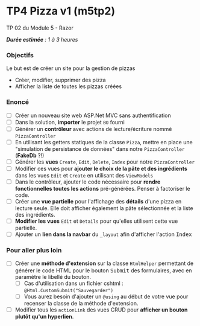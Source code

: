 # TP4 Pizza v1 (m5tp2)
TP 02 du Module 5 - Razor

***Durée estimée** : 1 à 3 heures*

### Objectifs
Le but est de créer un site pour la gestion de pizzas

- Créer, modifier, supprimer des pizza
- Afficher la liste de toutes les pizzas créées

### Enoncé
- [ ] Créer un nouveau site web ASP.Net MVC sans authentification
- [ ] Dans la solution, **importer** le projet `BO` fourni
- [ ] Générer un **contrôleur** avec actions de lecture/écriture nommé `PizzaController`
- [ ] En utilisant les getters statiques de la classe `Pizza`, mettre en place une "simulation de persistance de données" dans notre `PizzaController` (**FakeDb** ?!)
- [ ] Générer les **vues** `Create`, `Edit`, `Delete`, `Index` pour notre `PizzaController`
- [ ] Modifier ces vues pour **ajouter le choix de la pâte et des ingrédients** dans les vues `Edit` et `Create` en utilisant des `ViewModels`
- [ ] Dans le contrôleur, ajouter le code nécessaire pour **rendre fonctionnelles toutes les actions** pré-générées. Penser à factoriser le code.
- [ ] Créer une **vue partielle** pour l'affichage des **détails** d'une pizza en lecture seule. Elle doit afficher également la pâte sélectionnée et la liste des ingrédients.
- [ ] **Modifier les vues** `Edit` et `Details` pour qu'elles utilisent cette vue partielle.
- [ ] Ajouter un **lien dans la navbar** du `_layout` afin d'afficher l'action <kbd>Index</kbd>

### Pour aller plus loin
- [ ] Créer une **méthode d'extension** sur la classe `HtmlHelper` permettant de générer le code HTML pour le bouton <kbd>Submit</kbd> des formulaires, avec en paramètre le libellé du bouton.
    + [ ] Cas d'utilisation dans un fichier cshtml : `@Html.CustomSubmit("Sauvegarder")`
    + [ ] Vous aurez besoin d'ajouter un `@using` au début de votre vue pour recenser la classe de la méthode d'extension.
- [ ] Modifier tous les `actionLink` des vues CRUD pour **afficher un bouton plutôt qu'un hyperlien**.